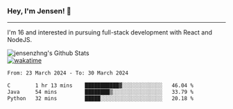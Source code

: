### Hey, I'm Jensen! 👋

---

I'm 16 and interested in pursuing full-stack development with React and NodeJS.

![jensenzhng's Github Stats](https://github-readme-stats.vercel.app/api?username=jensenzhng&theme=dark&show_icons=true&count_private=true)
<br />
[![wakatime](https://wakatime.com/badge/user/cbfc263d-3611-4e36-8278-8fad45fe3f62.svg)](https://wakatime.com/@cbfc263d-3611-4e36-8278-8fad45fe3f62)

<!--START_SECTION:waka-->

```txt
From: 23 March 2024 - To: 30 March 2024

C        1 hr 13 mins    ███████████▓░░░░░░░░░░░░░   46.04 %
Java     54 mins         ████████▒░░░░░░░░░░░░░░░░   33.79 %
Python   32 mins         █████░░░░░░░░░░░░░░░░░░░░   20.18 %
```

<!--END_SECTION:waka-->
